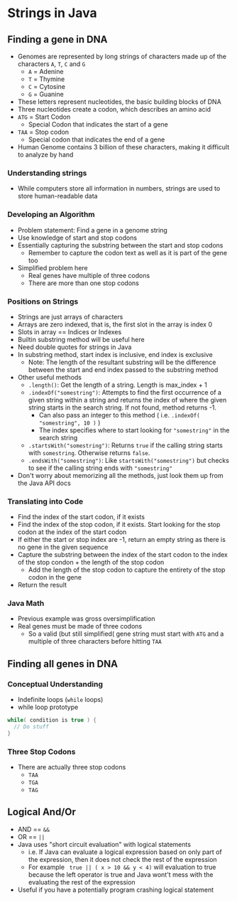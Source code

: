 # Strings in Java

## Finding a gene in DNA
* Genomes are represented by long strings of characters made up of the characters `A`, `T`, `C` and `G`
  * `A` = Adenine
  * `T` = Thymine
  * `C` = Cytosine
  * `G` = Guanine
* These letters represent nucleotides, the basic building blocks of DNA
* Three nucleotides create a codon, which describes an amino acid
* `ATG` = Start Codon
  * Special Codon that indicates the start of a gene
* `TAA` = Stop codon
  * Special codon that indicates the end of a gene
* Human Genome contains 3 billion of these characters, making it difficult to analyze by hand

### Understanding strings
* While computers store all information in numbers, strings are used to store human-readable data

### Developing an Algorithm
* Problem statement: Find a gene in a genome string
* Use knowledge of start and stop codons
* Essentially capturing the substring between the start and stop codons
  * Remember to capture the codon text as well as it is part of the gene too
* Simplified problem here
  * Real genes have multiple of three codons
  * There are more than one stop codons

### Positions on Strings
* Strings are just arrays of characters
* Arrays are zero indexed, that is, the first slot in the array is index 0
* Slots in array == Indices or Indexes
* Builtin substring method will be useful here
* Need double quotes for strings in Java
* In substring method, start index is inclusive, end index is exclusive
  * Note: The length of the resultant substring will be the difference between the start and end index passed to the substring method
* Other useful methods
  * `.length()`: Get the length of a string. Length is max_index + 1
  * `.indexOf("somestring")`: Attempts to find the first occurrence of a given string within a string and returns the index of where the given string starts in the search string. If not found, method returns -1.
    * Can also pass an integer to this method ( i.e. `.indexOf( "somestring", 10 )` )
    * The index specifies where to start looking for `"somestring"` in the search string
  * `.startsWith("somestring")`: Returns `true` if the calling string starts with `somestring`. Otherwise returns `false`.
  * `.endsWith("somestring")`: Like `startsWith("somestring")` but checks to see if the calling string ends with `"somestring"`
* Don't worry about memorizing all the methods, just look them up from the Java API docs

### Translating into Code
* Find the index of the start codon, if it exists
* Find the index of the stop codon, if it exists. Start looking for the stop codon at the index of the start codon
* If either the start or stop index are -1, return an empty string as there is no gene in the given sequence
* Capture the substring between the index of the start codon to the index of the stop condon + the length of the stop codon
  * Add the length of the stop codon to capture the entirety of the stop codon in the gene
* Return the result  

### Java Math
* Previous example was gross oversimplification
* Real genes must be made of three codons
  * So a valid (but still simplified( gene string must start with `ATG` and a multiple of three characters before hitting `TAA`

## Finding all genes in DNA

### Conceptual Understanding
* Indefinite loops (`while` loops)
* while loop prototype
```java
while( condition is true ) {
  // Do stuff
}
```
### Three Stop Codons
* There are actually three stop codons
  * `TAA`
  * `TGA`
  * `TAG`

## Logical And/Or
* AND == `&&`
* OR == `||`
* Java uses "short circuit evaluation" with logical statements
  * i.e. If Java can evaluate a logical expression based on only part of the expression, then it does not check the rest of the expression
  * For example ` true || ( x > 10 && y < 4)` will evaluation to true because the left operator is true and Java wont't mess with the evaluating the rest of the expression
* Useful if you have a potentially program crashing logical statement
